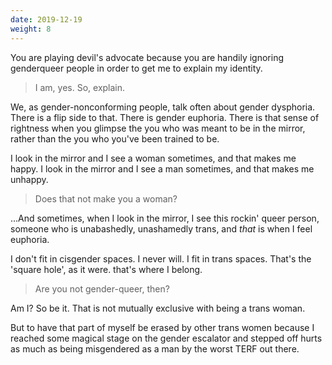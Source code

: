 ```yaml
---
date: 2019-12-19
weight: 8
---
```


You are playing devil's advocate because you are handily ignoring genderqueer people in order to get me to explain my identity.

> I am, yes. So, explain.

We, as gender-nonconforming people, talk often about gender dysphoria. There is a flip side to that. There is gender euphoria. There is that sense of rightness when you glimpse the you who was meant to be in the mirror, rather than the you who you've been trained to be.

I look in the mirror and I see a woman sometimes, and that makes me happy. I look in the mirror and I see a man sometimes, and that makes me unhappy.

> Does that not make you a woman?

...And sometimes, when I look in the mirror, I see this rockin' queer person, someone who is unabashedly, unashamedly trans, and *that* is when I feel euphoria.

I don't fit in cisgender spaces. I never will. I fit in trans spaces. That's the 'square hole', as it were. that's where I belong.

> Are you not gender-queer, then?

Am I? So be it. That is not mutually exclusive with being a trans woman.

But to have that part of myself be erased by other trans women because I reached some magical stage on the gender escalator and stepped off hurts as much as being misgendered as a man by the worst TERF out there.
